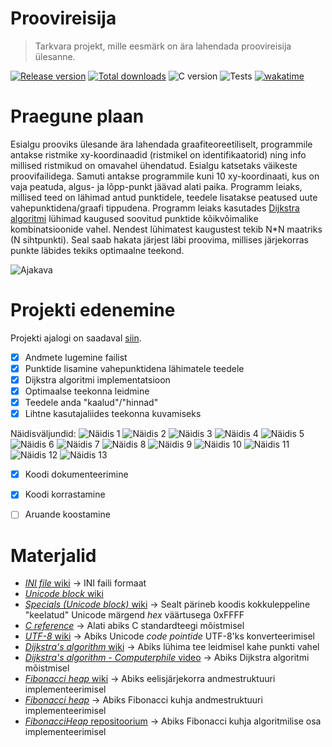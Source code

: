 # Proovireisija

> Tarkvara projekt, mille eesmärk on ära lahendada proovireisija ülesanne.

[![Release version](https://img.shields.io/github/v/release/makuke1234/ProoviReisija?display_name=release&include_prereleases)](https://github.com/makuke1234/ProoviReisija/releases/latest)
[![Total downloads](https://img.shields.io/github/downloads/makuke1234/ProoviReisija/total)](https://github.com/makuke1234/ProoviReisija/releases)
![C version](https://img.shields.io/badge/version-C11-blue.svg)
![Tests](https://img.shields.io/badge/build-passing-green.svg)
[![wakatime](https://wakatime.com/badge/github/makuke1234/ProoviReisija.svg)](https://wakatime.com/badge/github/makuke1234/ProoviReisija)


# Praegune plaan

Esialgu prooviks ülesande ära lahendada graafiteoreetiliselt, programmile antakse ristmike xy-koordinaadid
(ristmikel on identifikaatorid) ning info millised ristmikud on omavahel ühendatud. Esialgu katsetaks
väikeste proovifailidega. Samuti antakse programmile kuni 10 xy-koordinaati, kus on vaja peatuda, algus- ja lõpp-punkt jäävad alati paika.
Programm leiaks, millised teed on lähimad antud punktidele, teedele lisatakse peatused uute vahepunktidena/graafi tippudena.
Programm leiaks kasutades [Dijkstra algoritmi](https://en.wikipedia.org/wiki/Dijkstra%27s_algorithm) lühimad kaugused soovitud punktide kõikvõimalike kombinatsioonide vahel.
Nendest lühimatest kaugustest tekib N*N maatriks (N sihtpunkti). Seal saab hakata järjest läbi proovima, millises järjekorras punkte läbides
tekiks optimaalne teekond.

![Ajakava](./images/ajakava.png)


# Projekti edenemine

Projekti ajalogi on saadaval [siin](./ajalogi.txt).

- [x] Andmete lugemine failist
- [x] Punktide lisamine vahepunktidena lähimatele teedele
- [x] Dijkstra algoritmi implementatsioon
- [x] Optimaalse teekonna leidmine
- [x] Teedele anda "kaalud"/"hinnad"
- [x] Lihtne kasutajaliides teekonna kuvamiseks

Näidisväljundid:
![Näidis 1](./maps/out1.svg)
![Näidis 2](./maps/out2.svg)
![Näidis 3](./maps/out3.svg)
![Näidis 4](./maps/out4.svg)
![Näidis 5](./maps/out5.svg)
![Näidis 6](./maps/out6.svg)
![Näidis 7](./maps/out7.svg)
![Näidis 8](./maps/out8.svg)
![Näidis 9](./maps/out9.svg)
![Näidis 10](./maps/out10.svg)
![Näidis 11](./maps/out11.svg)
![Näidis 12](./maps/out12.svg)
![Näidis 13](./maps/out13.svg)

- [x] Koodi dokumenteerimine
- [x] Koodi korrastamine
- [ ] Aruande koostamine


# Materjalid

- [*INI file* wiki](https://en.wikipedia.org/wiki/INI_file) -> INI faili formaat
- [*Unicode block* wiki](https://en.wikipedia.org/wiki/Unicode_block)
- [*Specials (Unicode block)* wiki](https://en.wikipedia.org/wiki/Specials_(Unicode_block)) -> Sealt pärineb koodis kokkuleppeline "keelatud" Unicode märgend *hex* väärtusega 0xFFFF
- [*C reference*](https://en.cppreference.com/w/c) -> Alati abiks C standardteegi mõistmisel
- [*UTF-8* wiki](https://en.wikipedia.org/wiki/UTF-8#Encoding) -> Abiks Unicode *code pointide* UTF-8'ks konverteerimisel
- [*Dijkstra's algorithm* wiki](https://en.wikipedia.org/wiki/Dijkstra%27s_algorithm) -> Abiks lühima tee leidmisel kahe punkti vahel
- [*Dijkstra's algorithm - Computerphile* video](https://www.youtube.com/watch?v=GazC3A4OQTE) -> Abiks Dijkstra algoritmi mõistmisel
- [*Fibonacci heap* wiki](https://en.wikipedia.org/wiki/Fibonacci_heap) -> Abiks eelisjärjekorra andmestruktuuri implementeerimisel
- [*Fibonacci heap*](https://www.programiz.com/dsa/fibonacci-heap) -> Abiks Fibonacci kuhja andmestruktuuri implementeerimisel
- [*FibonacciHeap* repositoorium](https://github.com/woodfrog/FibonacciHeap) -> Abiks Fibonacci kuhja algoritmilise osa implementeerimisel

